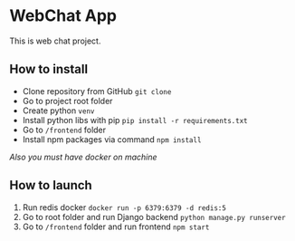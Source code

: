 # WebChat App

This is web chat project.

## How to install

* Clone repository from GitHub `git clone`
* Go to project root folder
* Create python `venv`
* Install python libs with pip `pip install -r requirements.txt`
* Go to `/frontend` folder
* Install npm packages via command `npm install`

*Also you must have docker on machine*

## How to launch

1. Run redis docker `docker run -p 6379:6379 -d redis:5`
2. Go to root folder and run Django backend `python manage.py runserver`
3. Go to `/frontend` folder and run frontend `npm start`